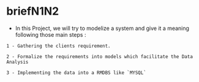# briefN1N2


* In this Project, we will try to modelize a system and give it a meaning following those main steps : 

```
1 - Gathering the clients requirement.

2 - Formalize the requirements into models which facilitate the Data Analysis

3 - Implementing the data into a RMDBS like `MYSQL`
```
